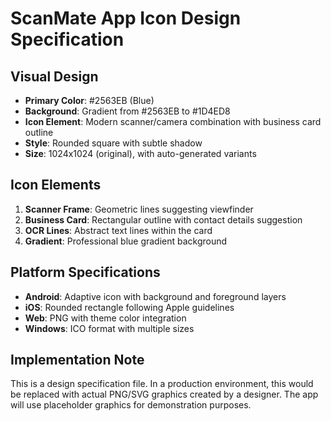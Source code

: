 # ScanMate App Icon Design Specification

## Visual Design
- **Primary Color**: #2563EB (Blue)
- **Background**: Gradient from #2563EB to #1D4ED8
- **Icon Element**: Modern scanner/camera combination with business card outline
- **Style**: Rounded square with subtle shadow
- **Size**: 1024x1024 (original), with auto-generated variants

## Icon Elements
1. **Scanner Frame**: Geometric lines suggesting viewfinder
2. **Business Card**: Rectangular outline with contact details suggestion
3. **OCR Lines**: Abstract text lines within the card
4. **Gradient**: Professional blue gradient background

## Platform Specifications
- **Android**: Adaptive icon with background and foreground layers
- **iOS**: Rounded rectangle following Apple guidelines
- **Web**: PNG with theme color integration
- **Windows**: ICO format with multiple sizes

## Implementation Note
This is a design specification file. In a production environment, 
this would be replaced with actual PNG/SVG graphics created by a designer.
The app will use placeholder graphics for demonstration purposes.
